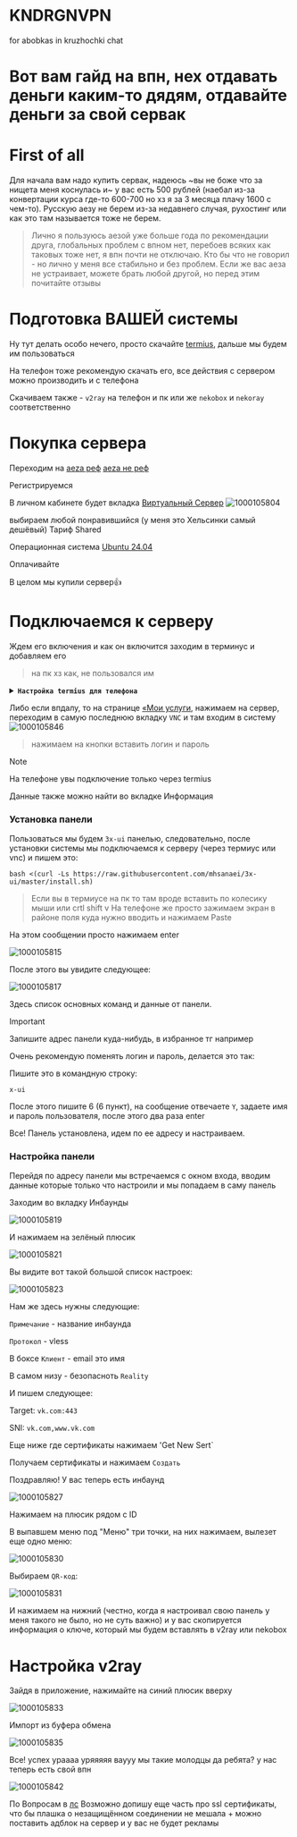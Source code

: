# KNDRGNVPN
for abobkas in kruzhochki chat
# Вот вам гайд на впн, нех отдавать деньги каким-то дядям, отдавайте деньги за свой сервак

# First of all
Для начала вам надо купить сервак, надеюсь ~вы не боже что за нищета меня коснулась и~ у вас есть 500 рублей (наебал из-за конвертации курса где-то 600-700 но хз я за 3 месяца плачу 1600 с чем-то).
Русскую аезу не берем из-за недавнего случая, рухостинг или как это там называется тоже не берем.

>Лично я пользуюсь аезой уже больше года по рекомендации друга, глобальных проблем с впном нет, перебоев всяких как таковых тоже нет, я впн почти не отключаю. Кто бы что не говорил - но лично у меня все стабильно и без проблем. Если же вас аеза не устраивает, можете брать любой другой, но перед этим почитайте отзывы

# Подготовка ВАШЕЙ системы

Ну тут делать особо нечего, просто скачайте [termius](https://www.termius.com/), дальше мы будем им пользоваться

На телефон тоже рекомендую скачать его, все действия с сервером можно производить и с телефона

Скачиваем также - `v2ray` на телефон и пк или же `nekobox` и `nekoray` соответственно

# Покупка сервера

Переходим на [aeza реф](https://aeza.net/?ref=486589) [aeza не реф](https://aeza.net)

Регистрируемся

В личном кабинете будет вкладка 
<ins>Виртуальный Сервер</ins>
![1000105804](https://github.com/user-attachments/assets/64403d05-2e4f-43e4-a636-19b2bdee80d7)


выбираем любой понравившийся (у меня это Хельсинки самый дешёвый)
Тариф Shared

Операционная система <ins>Ubuntu 24.04</ins>

Оплачивайте

В целом мы купили сервер👍

# Подключаемся к серверу

Ждем его включения и как он включится заходим в терминус и добавляем его
>на пк хз как, не пользовался им

<details>
<summary><b><code>Настройка termius для телефона</code></b></summary>
  Заходим в приложение, нажимаем на кнопку vaults 
  
  ![1000105808](https://github.com/user-attachments/assets/f9a9b37e-1c27-4a17-a19b-e208ef6fce2f)
выбираем Hosts и снизу нажимаем на плюсик

  ![1000105810](https://github.com/user-attachments/assets/cb858398-9a9e-442d-ae84-a4c0bc0416eb)
Выбираем New Host

  ![1000105812](https://github.com/user-attachments/assets/02a48186-65a7-4692-a435-082fa04aa5f2)

  Здесь вводим данные
  `Alias` - имя сервера, пишите любое которое нравится

  `Hostname or IP address` - здесь вводим айпи нашего сервера
  >здесь нам больше ничего не нужно, спускаемся ниже

 `Username` - по умолчанию у всех root

 `Password` - копируем и вставляем тот, что во вкладке информация Пароль

 Все, нажимаем сверху на галочку и мы добавили сервер
 

</details>

Либо если впдалу, то на странице <ins>«Мои услуги</ins>, нажимаем на сервер, переходим в самую последнюю вкладку `VNC` и там входим в систему
![1000105846](https://github.com/user-attachments/assets/1c2f620d-313f-484a-9eb5-1debdd75c030)


>нажимаем на кнопки вставить логин и пароль

>[!NOTE]
На телефоне увы подключение только через termius

Данные также можно найти во вкладке Информация

### Установка панели
Пользоваться мы будем `3x-ui` панелью, следовательно, после установки системы мы подключаемся к серверу (через термиус или vnc) и пишем это:

```
bash <(curl -Ls https://raw.githubusercontent.com/mhsanaei/3x-ui/master/install.sh)
```
>Если вы в термиусе на пк то там вроде вставить по колесику мыши или crtl shift v
>На телефоне же просто зажимаем экран в районе поля куда нужно вводить и нажимаем Paste

На этом сообщении просто нажимаем enter

![1000105815](https://github.com/user-attachments/assets/30d5c501-5721-4cbd-a038-9656ab0a0412)

После этого вы увидите следующее:

![1000105817](https://github.com/user-attachments/assets/fa4823dd-cb5f-45f1-ae2a-3a2167e29725)

Здесь список основных команд и данные от панели.

>[!IMPORTANT]
>Запишите адрес панели куда-нибудь, в избранное тг например

Очень рекомендую поменять логин и пароль, делается это так:

Пишите это в командную строку:

```x-ui```

После этого пишите 6 (6 пункт), на сообщение отвечаете `Y`, задаете имя и пароль пользователя, после этого два раза enter


Все! Панель установлена, идем по ее адресу и настраиваем.

### Настройка панели

Перейдя по адресу панели мы встречаемся с окном входа, вводим данные которые только что настроили и мы попадаем в саму панель

Заходим во вкладку Инбаунды

![1000105819](https://github.com/user-attachments/assets/bc7560a2-ee8f-4ab5-a87f-545ac3a0c512)

И нажимаем на зелёный плюсик

![1000105821](https://github.com/user-attachments/assets/8f1c0d6b-e74b-46b6-a9ba-05cc6fe09d4d)

Вы видите вот такой большой список настроек:

![1000105823](https://github.com/user-attachments/assets/6696501f-7183-43ce-a01a-4627bdb65efe)

Нам же здесь нужны следующие:

`Примечание` - название инбаунда

`Протокол` - vless

В боксе `Клиент` - email это имя

В самом низу - безопасноть `Reality`

И пишем следующее:

Target:
   `vk.com:443`
   
SNI:
   `vk.com,www.vk.com`

Еще ниже где сертификаты нажимаем 'Get New Sert`

Получаем сертификаты и нажимаем `Создать`

Поздравляю! У вас теперь есть инбаунд

![1000105827](https://github.com/user-attachments/assets/fe125307-61c2-4897-8233-5769a93c0bb1)


Нажимаем на плюсик рядом с ID

В выпавшем меню под "Меню" три точки, на них нажимаем, вылезет еще одно меню:

![1000105830](https://github.com/user-attachments/assets/6b57dbed-c8e3-4e2e-974a-1d816ecd4377)

Выбираем `QR-код`:

![1000105831](https://github.com/user-attachments/assets/ed19c284-0d60-441b-a510-e5bca32a7c47)

И нажимаем на нижний (честно, когда я настроивал свою панель у меня такого не было, но не суть важно) и у вас скопируется информация о ключе, который мы будем вставлять в v2ray или nekobox

# Настройка v2ray

Зайдя в приложение, нажимайте на синий плюсик вверху

![1000105833](https://github.com/user-attachments/assets/92663caf-4b81-443d-8553-c39bb79fa07d)

Импорт из буфера обмена

![1000105835](https://github.com/user-attachments/assets/23161fb6-cc4a-45f0-869a-93f00ce20cb4)

Все! успех ураааа уряяяяя ваууу мы такие молодцы да ребята? у нас теперь есть свой впн

![1000105842](https://github.com/user-attachments/assets/799d3dd5-d972-4ed1-96af-1a4872313efa)

По Вопросам в [лс](https://t.me/YomiYoriKikoyoKoukokuNoHito)
Возможно допишу еще часть про ssl сертификаты, что бы плашка о незащищённом соединении не мешала + можно поставить адблок на сервер и у вас не будет рекламы


